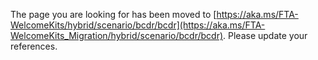The page you are looking for has been moved to [https://aka.ms/FTA-WelcomeKits/hybrid/scenario/bcdr/bcdr](https://aka.ms/FTA-WelcomeKits_Migration/hybrid/scenario/bcdr/bcdr). Please update your references.
